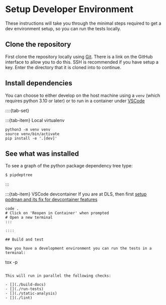# Setup Developer Environment

These instructions will take you through the minimal steps required to get a dev environment setup, so you can run the tests locally.

## Clone the repository

First clone the repository locally using [Git](https://git-scm.com/downloads). There is a link on the GitHub interface to allow you to do this. SSH is recommended if you have setup a key. Enter the directory that it is cloned into to continue.

## Install dependencies

You can choose to either develop on the host machine using a `venv` (which requires python 3.10 or later) or to run 
in a container under [VSCode](https://code.visualstudio.com/)

<!-- https://sphinx-design.readthedocs.io/en/latest/tabs.html# -->
::::{tab-set}

:::{tab-item} Local virtualenv
```
python3 -m venv venv
source venv/bin/activate
pip install -e '.[dev]'
```

## See what was installed

To see a graph of the python package dependency tree type:

    $ pipdeptree

:::

:::{tab-item} VSCode devcontainer
If you are at DLS, then first [setup podman and its fix for devcontainer features](https://dev-portal.diamond.ac.uk/guide/containers/tutorials/podman/#enable-use-of-vscode-features)

```
code .
# Click on 'Reopen in Container' when prompted
# Open a new terminal
:::

::::

## Build and test

Now you have a development environment you can run the tests in a terminal:

```
tox -p
```

This will run in parallel the following checks:

- [](./build-docs)
- [](./run-tests)
- [](./static-analysis)
- [](./lint)
